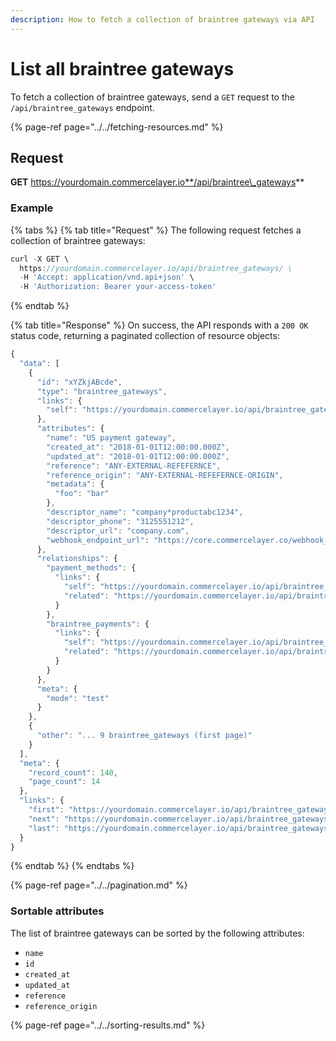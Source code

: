 ```yaml
---
description: How to fetch a collection of braintree gateways via API
---
```


# List all braintree gateways

To fetch a collection of braintree gateways, send a `GET` request to the `/api/braintree_gateways` endpoint.

{% page-ref page="../../fetching-resources.md" %}

## Request

**GET** https://yourdomain.commercelayer.io**/api/braintree\_gateways**

### **Example**

{% tabs %}
{% tab title="Request" %}
The following request fetches a collection of braintree gateways:

```javascript
curl -X GET \
  https://yourdomain.commercelayer.io/api/braintree_gateways/ \
  -H 'Accept: application/vnd.api+json' \
  -H 'Authorization: Bearer your-access-token'
```
{% endtab %}

{% tab title="Response" %}
On success, the API responds with a `200 OK` status code, returning a paginated collection of resource objects:

```javascript
{
  "data": [
    {
      "id": "xYZkjABcde",
      "type": "braintree_gateways",
      "links": {
        "self": "https://yourdomain.commercelayer.io/api/braintree_gateways/xYZkjABcde"
      },
      "attributes": {
        "name": "US payment gateway",
        "created_at": "2018-01-01T12:00:00.000Z",
        "updated_at": "2018-01-01T12:00:00.000Z",
        "reference": "ANY-EXTERNAL-REFEFERNCE",
        "reference_origin": "ANY-EXTERNAL-REFEFERNCE-ORIGIN",
        "metadata": {
          "foo": "bar"
        },
        "descriptor_name": "company*productabc1234",
        "descriptor_phone": "3125551212",
        "descriptor_url": "company.com",
        "webhook_endpoint_url": "https://core.commercelayer.co/webhook_callbacks/braintree_gateways/xxxxx"
      },
      "relationships": {
        "payment_methods": {
          "links": {
            "self": "https://yourdomain.commercelayer.io/api/braintree_gateways/xYZkjABcde/relationships/payment_methods",
            "related": "https://yourdomain.commercelayer.io/api/braintree_gateways/xYZkjABcde/payment_methods"
          }
        },
        "braintree_payments": {
          "links": {
            "self": "https://yourdomain.commercelayer.io/api/braintree_gateways/xYZkjABcde/relationships/braintree_payments",
            "related": "https://yourdomain.commercelayer.io/api/braintree_gateways/xYZkjABcde/braintree_payments"
          }
        }
      },
      "meta": {
        "mode": "test"
      }
    },
    {
      "other": "... 9 braintree_gateways (first page)"
    }
  ],
  "meta": {
    "record_count": 140,
    "page_count": 14
  },
  "links": {
    "first": "https://yourdomain.commercelayer.io/api/braintree_gateways?page[number]=1&page[size]=10",
    "next": "https://yourdomain.commercelayer.io/api/braintree_gateways?page[number]=2&page[size]=10",
    "last": "https://yourdomain.commercelayer.io/api/braintree_gateways?page[number]=14&page[size]=10"
  }
}
```
{% endtab %}
{% endtabs %}

{% page-ref page="../../pagination.md" %}

### Sortable attributes

The list of braintree gateways can be sorted by the following attributes:

* `name`
* `id`
* `created_at`
* `updated_at`
* `reference`
* `reference_origin`

{% page-ref page="../../sorting-results.md" %}

